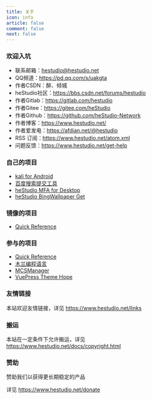 ```yaml
---
title: 关于
icon: info
article: false
comment: false
next: false
---
```


### 欢迎入坑

- 联系邮箱：hestudio@hestudio.net
- QQ频道：https://pd.qq.com/s/uakgta
- 作者CSDN：醉、倾城
- heStudio社区：https://bbs.csdn.net/forums/hestudio
- 作者Gitlab：https://gitlab.com/hestudio
- 作者Gitee：https://gitee.com/heStudio
- 作者Github：https://github.com/heStudio-Network
- 作者博客：https://www.hestudio.net/
- 作者爱发电：https://afdian.net/@hestudio
- RSS 订阅：https://www.hestudio.net/atom.xml
- 问题反馈：https://www.hestudio.net/get-help


### 自己的项目
- [kali for Android](https://gitlab.com/heStudio/ka_install)
- [百度搜索提交工具](https://pypi.org/project/hbsst/)
- [heStudio MFA for Desktop](https://gitee.com/hestudio/hmfa)
- [heStudio BingWallpaper Get](https://www.npmjs.com/package/hestudio-bingwallpaper-get)

### 镜像的项目
- [Quick Reference](https://quickref.hestudio.net/)

### 参与的项目
- [Quick Reference](https://github.com/jaywcjlove/reference)
- [木兰编程语言](https://gitee.com/MulanRevive/mulan-rework)
- [MCSManager](https://github.com/MCSManager)
- [VuePress Theme Hope](https://github.com/vuepress-theme-hope/vuepress-theme-hope)

### 友情链接
本站欢迎友情链接，详见 https://www.hestudio.net/links

### 搬运
本站在一定条件下允许搬运，详见 https://www.hestudio.net/docs/copyright.html

### 赞助
赞助我们以获得更长期稳定的产品

详见 https://www.hestudio.net/donate



